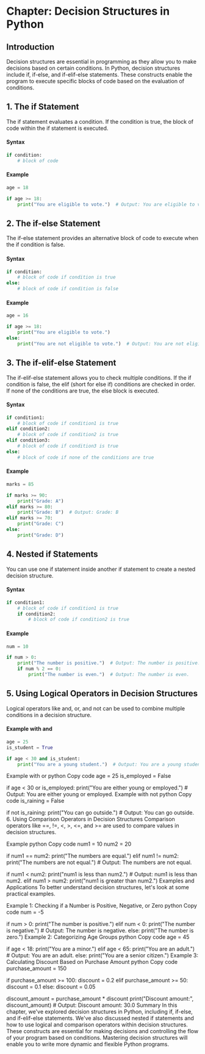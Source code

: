 # Chapter: Decision Structures in Python
## Introduction
Decision structures are essential in programming as they allow you to make decisions based on certain conditions. In Python, decision structures include if, if-else, and if-elif-else statements. These constructs enable the program to execute specific blocks of code based on the evaluation of conditions.

## 1. The if Statement
The if statement evaluates a condition. If the condition is true, the block of code within the if statement is executed.

#### Syntax
```python
if condition:
    # block of code
```

#### Example
```python
age = 18

if age >= 18:
    print("You are eligible to vote.")  # Output: You are eligible to vote.
```

## 2. The if-else Statement
The if-else statement provides an alternative block of code to execute when the if condition is false.

#### Syntax
```python
if condition:
    # block of code if condition is true
else:
    # block of code if condition is false
```

#### Example
```python
age = 16

if age >= 18:
    print("You are eligible to vote.")
else:
    print("You are not eligible to vote.")  # Output: You are not eligible to vote.
```

## 3. The if-elif-else Statement
The if-elif-else statement allows you to check multiple conditions. If the if condition is false, the elif (short for else if) conditions are checked in order. If none of the conditions are true, the else block is executed.

#### Syntax
```python
if condition1:
    # block of code if condition1 is true
elif condition2:
    # block of code if condition2 is true
elif condition3:
    # block of code if condition3 is true
else:
    # block of code if none of the conditions are true
```

#### Example
```python
marks = 85

if marks >= 90:
    print("Grade: A")
elif marks >= 80:
    print("Grade: B")  # Output: Grade: B
elif marks >= 70:
    print("Grade: C")
else:
    print("Grade: D")
```

## 4. Nested if Statements
You can use one if statement inside another if statement to create a nested decision structure.

#### Syntax
```python
if condition1:
    # block of code if condition1 is true
    if condition2:
        # block of code if condition2 is true
```

#### Example
```python
num = 10

if num > 0:
    print("The number is positive.")  # Output: The number is positive.
    if num % 2 == 0:
        print("The number is even.")  # Output: The number is even.
```

## 5. Using Logical Operators in Decision Structures
Logical operators like and, or, and not can be used to combine multiple conditions in a decision structure.

#### Example with and
```python
age = 25
is_student = True

if age < 30 and is_student:
    print("You are a young student.")  # Output: You are a young student.
```

Example with or
python
Copy code
age = 25
is_employed = False

if age < 30 or is_employed:
    print("You are either young or employed.")  # Output: You are either young or employed.
Example with not
python
Copy code
is_raining = False

if not is_raining:
    print("You can go outside.")  # Output: You can go outside.
6. Using Comparison Operators in Decision Structures
Comparison operators like ==, !=, <, >, <=, and >= are used to compare values in decision structures.

Example
python
Copy code
num1 = 10
num2 = 20

if num1 == num2:
    print("The numbers are equal.")
elif num1 != num2:
    print("The numbers are not equal.")  # Output: The numbers are not equal.

if num1 < num2:
    print("num1 is less than num2.")  # Output: num1 is less than num2.
elif num1 > num2:
    print("num1 is greater than num2.")
Examples and Applications
To better understand decision structures, let's look at some practical examples.

Example 1: Checking if a Number is Positive, Negative, or Zero
python
Copy code
num = -5

if num > 0:
    print("The number is positive.")
elif num < 0:
    print("The number is negative.")  # Output: The number is negative.
else:
    print("The number is zero.")
Example 2: Categorizing Age Groups
python
Copy code
age = 45

if age < 18:
    print("You are a minor.")
elif age < 65:
    print("You are an adult.")  # Output: You are an adult.
else:
    print("You are a senior citizen.")
Example 3: Calculating Discount Based on Purchase Amount
python
Copy code
purchase_amount = 150

if purchase_amount >= 100:
    discount = 0.2
elif purchase_amount >= 50:
    discount = 0.1
else:
    discount = 0.05

discount_amount = purchase_amount * discount
print("Discount amount:", discount_amount)  # Output: Discount amount: 30.0
Summary
In this chapter, we've explored decision structures in Python, including if, if-else, and if-elif-else statements. We've also discussed nested if statements and how to use logical and comparison operators within decision structures. These constructs are essential for making decisions and controlling the flow of your program based on conditions. Mastering decision structures will enable you to write more dynamic and flexible Python programs.

